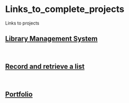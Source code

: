 # Links_to_complete_projects
Links to projects

## [Library Management System](https://lennox.pythonanywhere.com/home)

<br>

## [Record and retrieve a list](https://mccubs.pythonanywhere.com/)

<br>


## [Portfolio](https://mccubs.pythonanywhere.com/LKK/)
